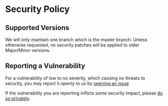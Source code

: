 # Security Policy

## Supported Versions

We will only maintain one branch which is the master branch. Unless otherwise requested, no security patches will be applied to older Major/Minor versions.

## Reporting a Vulnerability

For a vulnerability of low to no severity, which causing no threats to security, you may report it openly to us by [opening an issue](https://github.com/refraction-networking/utls/issues/new)

If the vulnerability you are reporting inflicts some security impact, please [do so privately](https://github.com/refraction-networking/utls/security/advisories/new).
